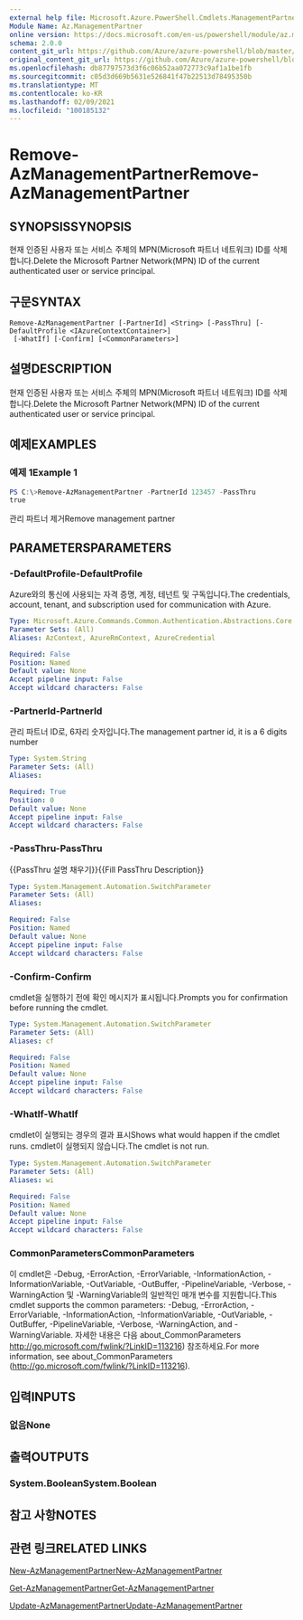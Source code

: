 ```yaml
---
external help file: Microsoft.Azure.PowerShell.Cmdlets.ManagementPartner.dll-Help.xml
Module Name: Az.ManagementPartner
online version: https://docs.microsoft.com/en-us/powershell/module/az.managementpartner/remove-azmanagementpartner
schema: 2.0.0
content_git_url: https://github.com/Azure/azure-powershell/blob/master/src/ManagementPartner/ManagementPartner/help/Remove-AzManagementPartner.md
original_content_git_url: https://github.com/Azure/azure-powershell/blob/master/src/ManagementPartner/ManagementPartner/help/Remove-AzManagementPartner.md
ms.openlocfilehash: db87797573d3f6c06b52aa072773c9af1a1be1fb
ms.sourcegitcommit: c05d3d669b5631e526841f47b22513d78495350b
ms.translationtype: MT
ms.contentlocale: ko-KR
ms.lasthandoff: 02/09/2021
ms.locfileid: "100185132"
---
```

# <span data-ttu-id="61384-101">Remove-AzManagementPartner</span><span class="sxs-lookup"><span data-stu-id="61384-101">Remove-AzManagementPartner</span></span>

## <span data-ttu-id="61384-102">SYNOPSIS</span><span class="sxs-lookup"><span data-stu-id="61384-102">SYNOPSIS</span></span>
<span data-ttu-id="61384-103">현재 인증된 사용자 또는 서비스 주체의 MPN(Microsoft 파트너 네트워크) ID를 삭제합니다.</span><span class="sxs-lookup"><span data-stu-id="61384-103">Delete the Microsoft Partner Network(MPN) ID of the current authenticated user or service principal.</span></span>

## <span data-ttu-id="61384-104">구문</span><span class="sxs-lookup"><span data-stu-id="61384-104">SYNTAX</span></span>

```
Remove-AzManagementPartner [-PartnerId] <String> [-PassThru] [-DefaultProfile <IAzureContextContainer>]
 [-WhatIf] [-Confirm] [<CommonParameters>]
```

## <span data-ttu-id="61384-105">설명</span><span class="sxs-lookup"><span data-stu-id="61384-105">DESCRIPTION</span></span>
<span data-ttu-id="61384-106">현재 인증된 사용자 또는 서비스 주체의 MPN(Microsoft 파트너 네트워크) ID를 삭제합니다.</span><span class="sxs-lookup"><span data-stu-id="61384-106">Delete the Microsoft Partner Network(MPN) ID of the current authenticated user or service principal.</span></span>

## <span data-ttu-id="61384-107">예제</span><span class="sxs-lookup"><span data-stu-id="61384-107">EXAMPLES</span></span>

### <span data-ttu-id="61384-108">예제 1</span><span class="sxs-lookup"><span data-stu-id="61384-108">Example 1</span></span>
```powershell
PS C:\>Remove-AzManagementPartner -PartnerId 123457 -PassThru
true
```

<span data-ttu-id="61384-109">관리 파트너 제거</span><span class="sxs-lookup"><span data-stu-id="61384-109">Remove management partner</span></span>

## <span data-ttu-id="61384-110">PARAMETERS</span><span class="sxs-lookup"><span data-stu-id="61384-110">PARAMETERS</span></span>

### <span data-ttu-id="61384-111">-DefaultProfile</span><span class="sxs-lookup"><span data-stu-id="61384-111">-DefaultProfile</span></span>
<span data-ttu-id="61384-112">Azure와의 통신에 사용되는 자격 증명, 계정, 테넌트 및 구독입니다.</span><span class="sxs-lookup"><span data-stu-id="61384-112">The credentials, account, tenant, and subscription used for communication with Azure.</span></span>

```yaml
Type: Microsoft.Azure.Commands.Common.Authentication.Abstractions.Core.IAzureContextContainer
Parameter Sets: (All)
Aliases: AzContext, AzureRmContext, AzureCredential

Required: False
Position: Named
Default value: None
Accept pipeline input: False
Accept wildcard characters: False
```

### <span data-ttu-id="61384-113">-PartnerId</span><span class="sxs-lookup"><span data-stu-id="61384-113">-PartnerId</span></span>
<span data-ttu-id="61384-114">관리 파트너 ID로, 6자리 숫자입니다.</span><span class="sxs-lookup"><span data-stu-id="61384-114">The management partner id, it is a 6 digits number</span></span>

```yaml
Type: System.String
Parameter Sets: (All)
Aliases:

Required: True
Position: 0
Default value: None
Accept pipeline input: False
Accept wildcard characters: False
```

### <span data-ttu-id="61384-115">-PassThru</span><span class="sxs-lookup"><span data-stu-id="61384-115">-PassThru</span></span>
<span data-ttu-id="61384-116">{{PassThru 설명 채우기}}</span><span class="sxs-lookup"><span data-stu-id="61384-116">{{Fill PassThru Description}}</span></span>

```yaml
Type: System.Management.Automation.SwitchParameter
Parameter Sets: (All)
Aliases:

Required: False
Position: Named
Default value: None
Accept pipeline input: False
Accept wildcard characters: False
```

### <span data-ttu-id="61384-117">-Confirm</span><span class="sxs-lookup"><span data-stu-id="61384-117">-Confirm</span></span>
<span data-ttu-id="61384-118">cmdlet을 실행하기 전에 확인 메시지가 표시됩니다.</span><span class="sxs-lookup"><span data-stu-id="61384-118">Prompts you for confirmation before running the cmdlet.</span></span>

```yaml
Type: System.Management.Automation.SwitchParameter
Parameter Sets: (All)
Aliases: cf

Required: False
Position: Named
Default value: None
Accept pipeline input: False
Accept wildcard characters: False
```

### <span data-ttu-id="61384-119">-WhatIf</span><span class="sxs-lookup"><span data-stu-id="61384-119">-WhatIf</span></span>
<span data-ttu-id="61384-120">cmdlet이 실행되는 경우의 결과 표시</span><span class="sxs-lookup"><span data-stu-id="61384-120">Shows what would happen if the cmdlet runs.</span></span>
<span data-ttu-id="61384-121">cmdlet이 실행되지 않습니다.</span><span class="sxs-lookup"><span data-stu-id="61384-121">The cmdlet is not run.</span></span>

```yaml
Type: System.Management.Automation.SwitchParameter
Parameter Sets: (All)
Aliases: wi

Required: False
Position: Named
Default value: None
Accept pipeline input: False
Accept wildcard characters: False
```

### <span data-ttu-id="61384-122">CommonParameters</span><span class="sxs-lookup"><span data-stu-id="61384-122">CommonParameters</span></span>
<span data-ttu-id="61384-123">이 cmdlet은 -Debug, -ErrorAction, -ErrorVariable, -InformationAction, -InformationVariable, -OutVariable, -OutBuffer, -PipelineVariable, -Verbose, -WarningAction 및 -WarningVariable의 일반적인 매개 변수를 지원합니다.</span><span class="sxs-lookup"><span data-stu-id="61384-123">This cmdlet supports the common parameters: -Debug, -ErrorAction, -ErrorVariable, -InformationAction, -InformationVariable, -OutVariable, -OutBuffer, -PipelineVariable, -Verbose, -WarningAction, and -WarningVariable.</span></span> <span data-ttu-id="61384-124">자세한 내용은 다음 about_CommonParameters http://go.microsoft.com/fwlink/?LinkID=113216) 참조하세요.</span><span class="sxs-lookup"><span data-stu-id="61384-124">For more information, see about_CommonParameters (http://go.microsoft.com/fwlink/?LinkID=113216).</span></span>

## <span data-ttu-id="61384-125">입력</span><span class="sxs-lookup"><span data-stu-id="61384-125">INPUTS</span></span>

### <span data-ttu-id="61384-126">없음</span><span class="sxs-lookup"><span data-stu-id="61384-126">None</span></span>

## <span data-ttu-id="61384-127">출력</span><span class="sxs-lookup"><span data-stu-id="61384-127">OUTPUTS</span></span>

### <span data-ttu-id="61384-128">System.Boolean</span><span class="sxs-lookup"><span data-stu-id="61384-128">System.Boolean</span></span>

## <span data-ttu-id="61384-129">참고 사항</span><span class="sxs-lookup"><span data-stu-id="61384-129">NOTES</span></span>

## <span data-ttu-id="61384-130">관련 링크</span><span class="sxs-lookup"><span data-stu-id="61384-130">RELATED LINKS</span></span>

[<span data-ttu-id="61384-131">New-AzManagementPartner</span><span class="sxs-lookup"><span data-stu-id="61384-131">New-AzManagementPartner</span></span>](./New-AzManagementPartner.md)

[<span data-ttu-id="61384-132">Get-AzManagementPartner</span><span class="sxs-lookup"><span data-stu-id="61384-132">Get-AzManagementPartner</span></span>](./Get-AzManagementPartner.md)

[<span data-ttu-id="61384-133">Update-AzManagementPartner</span><span class="sxs-lookup"><span data-stu-id="61384-133">Update-AzManagementPartner</span></span>](./Update-AzManagementPartner.md)